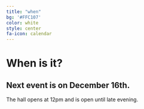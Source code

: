 ```yaml
---
title: "when"
bg: '#FFC107'
color: white
style: center
fa-icon: calendar
---
```


# When is it?

## Next event is on December 16th.

The hall opens at 12pm and is open until late evening.
